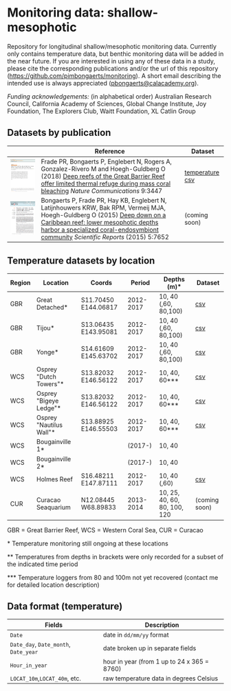 # Monitoring data: shallow-mesophotic

Repository for longitudinal shallow/mesophotic monitoring data. Currently only contains temperature data, but benthic monitoring data will be added in the near future. If you are interested in using any of these data in a study, please cite the corresponding publications and/or the url of this repository (https://github.com/pimbongaerts/monitoring). A short email describing the intended use is always appreciated (pbongaerts@calacademy.org).

*Funding acknowledgements:* (in alphabetical order) Australian Research Council, California Academy of Sciences, Global Change Institute, Joy Foundation, The Explorers Club, Waitt Foundation, XL Catlin Group

## Datasets by publication

|  | Reference                                                    | Dataset                                                      |
| ------ | ------------------------------------------------------------ | ------------------------------------------------------------ |
| ![](screenshot2.png) | Frade PR, Bongaerts P, Englebert N, Rogers A, Gonzalez-Rivero M and Hoegh-Guldberg O (2018) [Deep reefs of the Great Barrier Reef offer limited thermal refuge during mass coral bleaching](https://dx.doi.org/10.1038/s41467-018-05741-0)  *Nature Communications* 9:3447 | [temperature csv](https://github.com/pimbongaerts/monitoring/blob/master/datasets_by_publication/2018_naturecomms.csv) |
| ![](screenshot1.png) | Bongaerts P, Frade PR, Hay KB, Englebert N, Latijnhouwers KRW, Bak RPM, Vermeij MJA, Hoegh-Guldberg O (2015) [Deep down on a Caribbean reef: lower mesophotic depths harbor a specialized coral-endosymbiont community]( https://doi.org/10.1038/srep07652) *Scientific Reports* (2015) 5:7652 | (coming soon)                                                |


## Temperature datasets by location

| Region | Location                | Coords               | Period                                                       | Depths (m)*                  | Dataset |
| ------ | ----------------------- | -------------------- | ------------------------------------------------------------ | ---------------------------- | ---------------------------- |
| GBR    | Great Detached*         | S11.70450 E144.06817 | 2012-2017| 10, 40 (,60, 80,100)         |[csv](https://github.com/pimbongaerts/monitoring/blob/master/datasets_by_location/gbr_grdet.csv) |
| GBR    | Tijou*                  | S13.06435 E143.95081 | 2012-2017| 10, 40 (,60, 80,100)         |[csv](https://github.com/pimbongaerts/monitoring/blob/master/datasets_by_location/gbr_tijou.csv) |
| GBR    | Yonge*                  | S14.61609 E145.63702 | 2012-2017| 10, 40 (,60, 80,100)         |[csv](https://github.com/pimbongaerts/monitoring/blob/master/datasets_by_location/gbr_yonge.csv) |
| WCS    | Osprey "Dutch Towers"*  | S13.82032 E146.56122 | 2012-2017|10, 40, 60***| [csv](https://github.com/pimbongaerts/monitoring/blob/master/datasets_by_location/wcs_ospdt.csv) |
| WCS    | Osprey "Bigeye Ledge"*  | S13.82032 E146.56122 | 2012-2017| 10, 40, 60*** | [csv](https://github.com/pimbongaerts/monitoring/blob/master/datasets_by_location/wcs_ospbl.csv) |
| WCS    | Osprey "Nautilus Wall"* | S13.88925 E146.55503 | 2012-2017|10, 40, 60***| [csv](https://github.com/pimbongaerts/monitoring/blob/master/datasets_by_location/wcs_ospnw.csv) |
| WCS    | Bougainville 1*         |                      | (2017-)                                                      | 10, 40                       | |
| WCS    | Bougainville 2*         |                      | (2017-)                                                      | 10, 40                       | |
| WCS    | Holmes Reef             | S16.48211 E147.87111 | 2012-2017| 10, 40 (,60)                 |[csv](https://github.com/pimbongaerts/monitoring/blob/master/datasets_by_location/wcs_holme.csv) |
| CUR    | Curacao Seaquarium      | N12.08445 W68.89833  | 2013-2014                                 | 10, 25, 40, 60, 80, 100, 120 | (coming soon) |

GBR = Great Barrier Reef, WCS = Western Coral Sea, CUR = Curacao

\* Temperature monitoring still ongoing at these locations

\** Temperatures from depths in brackets were only recorded for a subset of the indicated time period

\*** Temperature loggers from 80 and 100m not yet recovered (contact me for detailed location description)

## Data format (temperature)

| Fields                                | Description                                 |
| ------------------------------------- | ------------------------------------------- |
| `Date`                                | date in `dd/mm/yy` format                   |
| `Date_day`, `Date_month`, `Date_year` | date broken up in separate fields           |
| `Hour_in_year`                        | hour in year (from 1 up to 24 x 365 = 8760) |
| `LOCAT_10m`,`LOCAT_40m`, etc.         | raw temperature data in degrees Celsius     |